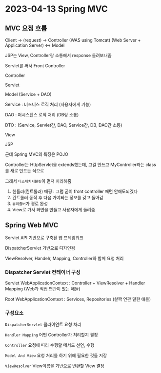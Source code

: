 # 2023-04-13 Spring MVC

## MVC 요청 흐름

Client → (request) → Controller (WAS using Tomcat) (Web Server + Application Server) ↔ Model

JSP는 View, Controller랑 소통해서 response 돌려보내줌

Servlet를 써서 Front Controller

Controller

Servlet

Model (Service + DAO)

Service : 비즈니스 로직 처리 (사용자에게 기능)

DAO : 퍼시스턴스 로직 처리 (DB랑 소통)

DTO : (Service, Servlet간, DAO, Service간, DB, DAO간 소통)

View

JSP

근데 Spring MVC의 특징은 POJO

Controller는 HttpServlet을 extends했는데, 그걸 안쓰고 MyController라는 class를 새로 만드는 식으로

그래서 `디스패처서블릿`이 먼저 처리해줌

1. 핸들러(컨트롤러) 매핑 : 그럼 굳이 front controller 패턴 안해도되겠다
2. 컨트롤러 동작 후 다음 가야되는 정보를 갖고 돌아감
3. `뷰리졸버`가 경로 완성
4. View로 가서 화면을 만들고 사용자에게 돌려줌

## Spring Web MVC

Servlet API 기반으로 구축된 웹 프레임워크

DispatcherServlet 기반으로 디자인됨

ViewResolver, Handelr, Mapping, Controller와 함께 요청 처리

### Dispatcher Servlet 컨테이너 구성

Servlet WebApplicationContext : Controller + ViewResolver + Handler Mapping (Web과 직접 연관이 있는 애들)

Root WebApplicationContext : Services, Repositories (살짝 연관 덜한 애들)

### 구성요소

`DispatcherServlet` 클라이언트 요청 처리

`Handler Mapping` 어떤 Controller가 처리할지 결정

`Controller` 요청에 따라 수행할 메서드 선언, 수행

`Model And View` 요청 처리를 하기 위해 필요한 것들 저장

`ViewResolver` View이름을 기반으로 반환할 View 결정